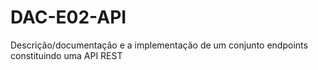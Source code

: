 # DAC-E02-API
Descrição/documentação e a implementação de um conjunto endpoints constituindo uma API REST
